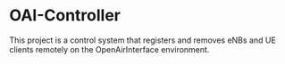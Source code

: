 # OAI-Controller
This project is a control system that registers and removes eNBs and UE clients remotely on the OpenAirInterface environment.

